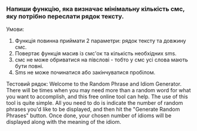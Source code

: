 ### Напиши функцію, яка визначає мінімальну кількість смс, яку потрібно переслати рядок тексту.

Умови:
1. Функція повинна приймати 2 параметри: рядок тексту та довжину смс.
2. Повертає функція масив із смс'ок та кількість необхідних sms.
3. смс не може обриватися на півслові - тобто у смс усі слова мають бути повні.
4. Sms не може починатися або закінчуватися пробілом.

Тестовий рядок:
Welcome to the Random Phrase and Idiom Generator. There will be times when you may need more than a random word for what you want to accomplish, and this free online tool can help. The use of this tool is quite simple. All you need to do is indicate the number of random phrases you'd like to be displayed, and then hit the "Generate Random Phrases" button. Once done, your chosen number of idioms will be displayed along with the meaning of the idiom.